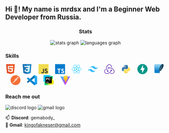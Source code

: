 <h2 align="left">Hi 👋! My name is mrdsx and I'm a Beginner Web Developer from Russia.</h2>

###

<h3 align="center">Stats</h3>

<div align="center">
  <img src="https://github-readme-stats.vercel.app/api?username=mrdsx&hide_title=false&hide_rank=false&show_icons=true&include_all_commits=true&count_private=true&disable_animations=false&theme=dracula&locale=en&hide_border=false" height="150" alt="stats graph"  />
  <img src="https://github-readme-stats.vercel.app/api/top-langs?username=mrdsx&locale=en&hide_title=false&layout=compact&card_width=320&langs_count=5&theme=dracula&hide_border=false" height="150" alt="languages graph"  />
</div>

###

<h3>Skills</h3>

<div align="left">
  <img src="https://github.com/devicons/devicon/blob/v2.16.0/icons/html5/html5-original.svg" height="32" alt="html5 logo"  />
  <img width="12" />
  <img src="https://github.com/devicons/devicon/blob/v2.16.0/icons/css3/css3-original.svg" height="32" alt="css3 logo"  />
  <img width="12" />
  <img src="https://github.com/devicons/devicon/blob/v2.16.0/icons/javascript/javascript-original.svg" height="32" alt="javascript logo"  />
  <img width="12" />
  <img src="https://github.com/devicons/devicon/blob/v2.16.0/icons/typescript/typescript-original.svg" height="32" alt="typescript logo"  />
  <img width="12" />
  <img src="https://github.com/devicons/devicon/blob/v2.16.0/icons/react/react-original.svg" height="32" alt="react logo"  />
  <img width="12" />
  <img src="https://github.com/devicons/devicon/blob/v2.16.0/icons/tailwindcss/tailwindcss-original.svg" height="32" alt="tailwindcss logo"  />
  <img width="12" />
  <img src="https://github.com/devicons/devicon/blob/v2.16.0/icons/redux/redux-original.svg" height="32" alt="redux logo"  />
  <img width="12" />
  <img src="https://github.com/devicons/devicon/blob/v2.16.0/icons/python/python-original.svg" height="32" alt="python logo"  />
  <img width="12" />
  <img src="https://github.com/devicons/devicon/blob/v2.16.0/icons/fastapi/fastapi-original.svg" height="32" alt="fastapi logo"  />
  <img width="12" />
  <img src="https://github.com/devicons/devicon/blob/v2.16.0/icons/sqlite/sqlite-original.svg" height="32" alt="sqlite logo"  />
  <img width="12" />
  <img src="https://github.com/devicons/devicon/blob/v2.16.0/icons/postman/postman-original.svg" height="32" alt="postman logo"  />
  <img width="12" />
  <img src="https://github.com/devicons/devicon/blob/v2.16.0/icons/vscode/vscode-original.svg" height="32" alt="vs code logo"  />
  <img width="12" />
  <img src="https://github.com/devicons/devicon/blob/v2.16.0/icons/pycharm/pycharm-original.svg" height="32" alt="pycharm logo"  />
  <img width="12" />
  <img src="https://github.com/devicons/devicon/blob/v2.16.0/icons/vitejs/vitejs-original.svg" height="32" alt="vite logo"  />
</div>

###

<h3>Reach me out</h3>

<div align="left">
  <img src="https://img.shields.io/badge/Discord-5865F2?style=for-the-badge&logo=discord&logoColor=white" height="35" alt="discord logo"  />
  <img src="https://img.shields.io/static/v1?message=Gmail&logo=gmail&label=&color=D14836&logoColor=white&labelColor=&style=for-the-badge" height="35" alt="gmail logo"  />
</div>


<p>
  
  📫 **Discord**: gemabody_ <br />
  📩 **Gmail**: kingofakneser@gmail.com
</p>

###
